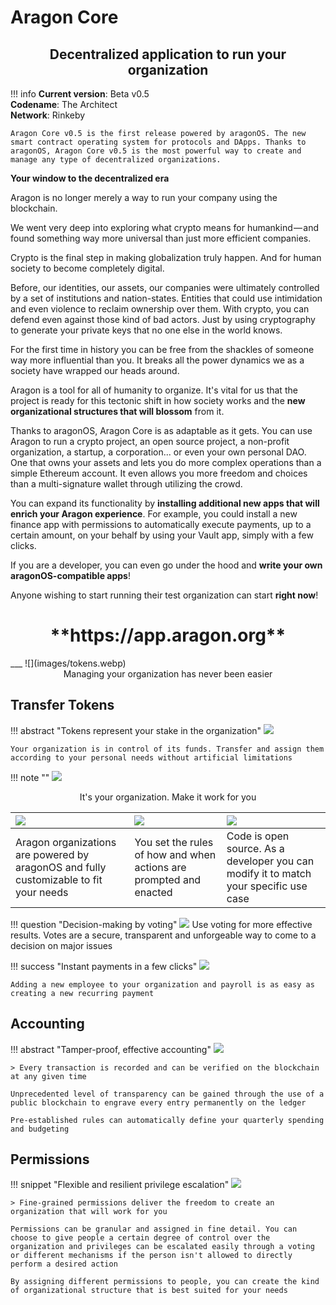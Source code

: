 # Aragon Core

<center>
<h2>Decentralized application to run your organization</h2>
</center>

!!! info
    **Current version**: Beta v0.5  
    **Codename**: The Architect  
    **Network**: Rinkeby  

    Aragon Core v0.5 is the first release powered by aragonOS. The new smart contract operating system for protocols and DApps. Thanks to aragonOS, Aragon Core v0.5 is the most powerful way to create and manage any type of decentralized organizations.

**Your window to the decentralized era**

Aragon is no longer merely a way to run your company using the blockchain.

We went very deep into exploring what crypto means for humankind — and found something way more universal than just more efficient companies.

Crypto is the final step in making globalization truly happen. And for human society to become completely digital.

Before, our identities, our assets, our companies were ultimately controlled by a set of institutions and nation-states. Entities that could use intimidation and even violence to reclaim ownership over them. With crypto, you can defend even against those kind of bad actors. Just by using cryptography to generate your private keys that no one else in the world knows.

For the first time in history you can be free from the shackles of someone way more influential than you. It breaks all the power dynamics we as a society have wrapped our heads around.

Aragon is a tool for all of humanity to organize. It's vital for us that the project is ready for this tectonic shift in how society works and the **new organizational structures that will blossom** from it.

Thanks to aragonOS, Aragon Core is as adaptable as it gets. You can use Aragon to run a crypto project, an open source project, a non-profit organization, a startup, a corporation... or even your own personal DAO. One that owns your assets and lets you do more complex operations than a simple Ethereum account. It even allows you more freedom and choices than a multi-signature wallet through utilizing the crowd.

You can expand its functionality by **installing additional new apps that will enrich your Aragon experience**. For example, you could install a new finance app with permissions to automatically execute payments, up to a certain amount, on your behalf by using your Vault app, simply with a few clicks.

If you are a developer, you can even go under the hood and **write your own aragonOS-compatible apps**!

Anyone wishing to start running their test organization can start **right now**!

<center>
<h1>**https://app.aragon.org**</h1>
</center>
___
![](images/tokens.webp)
<center>
Managing your organization has never been easier
</center>

## Transfer Tokens

!!! abstract "Tokens represent your stake in the organization"
    <img src="images/transfer.webp" style="max-width:480px;">

    Your organization is in control of its funds. Transfer and assign them according to your personal needs without artificial limitations

!!! note ""
    ![](images/permission.webp)
    <center>
    It's your organization. Make it work for you
    </center>

![](images/icon01.svg) | ![](images/icon02.svg) | ![](images/icon03.svg) |
:----|:----|:----|
Aragon organizations are powered by aragonOS and fully customizable to fit your needs | You set the rules of how and when actions are prompted and enacted | Code is open source. As a developer you can modify it to match your specific use case |

!!! question "Decision-making by voting"
    <img src="images/vote.webp" style="max-width:480px;">
    Use voting for more effective results. Votes are a secure, transparent and unforgeable way to come to a decision on major issues

!!! success "Instant payments in a few clicks"
    <img src="images/transfer.webp" style="max-width:480px;">

    Adding a new employee to your organization and payroll is as easy as creating a new recurring payment

## Accounting

!!! abstract "Tamper-proof, effective accounting"
    <img src="images/finance.webp" style="max-width:480px;">

    > Every transaction is recorded and can be verified on the blockchain at any given time

    Unprecedented level of transparency can be gained through the use of a public blockchain to engrave every entry permanently on the ledger

    Pre-established rules can automatically define your quarterly spending and budgeting

## Permissions

!!! snippet "Flexible and resilient privilege escalation"
    <img src="images/permission.webp" style="max-width:480px;">

    > Fine-grained permissions deliver the freedom to create an organization that will work for you

    Permissions can be granular and assigned in fine detail. You can choose to give people a certain degree of control over the organization and privileges can be escalated easily through a voting or different mechanisms if the person isn't allowed to directly perform a desired action

    By assigning different permissions to people, you can create the kind of organizational structure that is best suited for your needs
